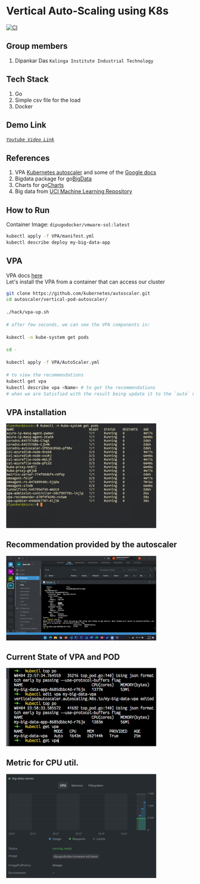 # Vertical Auto-Scaling using K8s
[![CI](https://github.com/dipankardas011/VMWare/actions/workflows/main.yml/badge.svg)](https://github.com/dipankardas011/VMWare/actions/workflows/main.yml)

## Group members
1. Dipankar Das  `Kalinga Institute Industrial Technology`

## Tech Stack

1. Go
2. Simple csv file for the load
3. Docker

## Demo Link
[*`Youtube Video Link`*](https://youtu.be/szN6RZKE51I)

## References
1. VPA [Kubernetes autoscaler](https://github.com/kubernetes/autoscaler) and some of the [Google docs]()
2. Bigdata package for go[BigData](https://github.com/go-gota/gota/dataframe)
3. Charts for go[Charts](https://blog.logrocket.com/visualizing-data-go-echarts/)
4. Big data from [UCI Machine Learning Repository](https://archive.ics.uci.edu/ml/index.php)

## How to Run

Container Image: `dipugodocker/vmware-sol:latest`
```bash
kubectl apply -f VPA/manifest.yml
kubectl describe deploy my-big-data-app
```

## VPA

VPA docs [here]("https://github.com/kubernetes/autoscaler/tree/master/vertical-pod-autoscaler#install-command") <br/>
Let's install the VPA from a container that can access our cluster

```bash
git clone https://github.com/kubernetes/autoscaler.git
cd autoscaler/vertical-pod-autoscaler/

./hack/vpa-up.sh

# after few seconds, we can see the VPA components in:

kubectl -n kube-system get pods

cd -

kubectl apply -f VPA/AutoScaler.yml

# to view the recommendations
kubectl get vpa
kubectl describe vpa <Name> # to get the recommendations
# when we are Satisfied with the result being update it to the `auto` mode
```

## VPA installation
<img src="./01.png" width="80%" height=auto>

## Recommendation provided by the autoscaler
<img src="./02.png" width="80%" height=auto>

## Current State of VPA and POD
<img src="./03.png" width="80%" height=auto>

## Metric for CPU util.
<img src="./04.png" width="80%" height=auto>

<!-- ## Recommendation provided by the autoscaler
<img src="./05.png" width="80%" height=auto> -->
